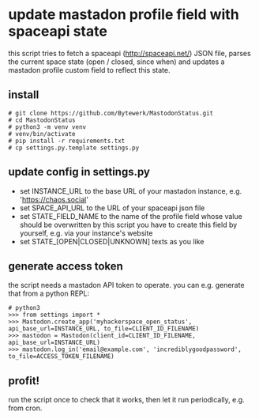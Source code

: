 # update mastadon profile field with spaceapi state

this script tries to fetch a spaceapi (http://spaceapi.net/) JSON file,
parses the current space state (open / closed, since when) and updates
a mastadon profile custom field to reflect this state.

## install
```
# git clone https://github.com/Bytewerk/MastodonStatus.git
# cd MastodonStatus
# python3 -m venv venv
# venv/bin/activate
# pip install -r requirements.txt
# cp settings.py.template settings.py
```

## update config in settings.py
- set INSTANCE_URL to the base URL of your mastadon instance, e.g. 'https://chaos.social'
- set SPACE_API_URL to the URL of your spaceapi json file
- set STATE_FIELD_NAME to the name of the profile field whose value should be overwritten by this script
  you have to create this field by yourself, e.g. via your instance's website
- set STATE_[OPEN|CLOSED|UNKNOWN] texts as you like

## generate access token
the script needs a mastadon API token to operate.
you can e.g. generate that from a python REPL:
```
# python3
>>> from settings import *
>>> Mastodon.create_app('myhackerspace_open_status', api_base_url=INSTANCE_URL, to_file=CLIENT_ID_FILENAME)
>>> mastodon = Mastodon(client_id=CLIENT_ID_FILENAME, api_base_url=INSTANCE_URL)
>>> mastodon.log_in('email@example.com', 'incrediblygoodpassword', to_file=ACCESS_TOKEN_FILENAME)
```

## profit!
run the script once to check that it works, then let it run periodically, e.g. from cron.